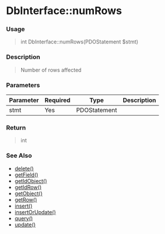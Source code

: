 
# DbInterface::numRows 

### Usage

> int DbInterface::numRows(PDOStatement $stmt)

### Description

> Number of rows affected

### Parameters

Parameter | Required | Type | Description
------------- |------------- |------------- |------------- 
stmt | Yes | PDOStatement |

### Return
> int 
### See Also

* [delete()](delete.md)
* [getField()](getfield.md)
* [getIdObject()](getidobject.md)
* [getIdRow()](getidrow.md)
* [getObject()](getobject.md)
* [getRow()](getrow.md)
* [insert()](insert.md)
* [insertOrUpdate()](insertorupdate.md)
* [query()](query.md)
* [update()](update.md)


